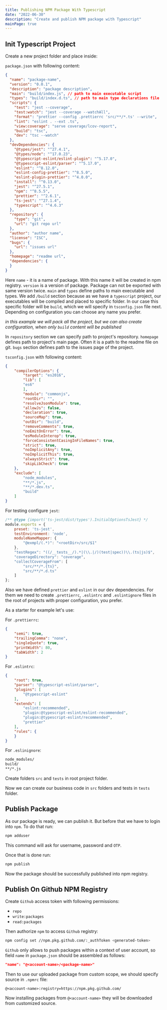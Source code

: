 ```yaml
---
title: Publishing NPM Package With Typescript
date: "2022-06-30"
description: "Create and publish NPM package with Typescript"
mainPage: true
---
```


## Init Typescript Project

Create a new project folder and place inside:

`package.json` with following content:

```json
{
  "name": "package-name",
  "version": "0.0.1",
  "description": "package description",
  "main": "build/index.js", // path to main executable script
  "types": "build/index.d.ts", // path to main type declarations file
  "scripts": {
    "test": "jest --coverage",
    "test:watch": "jest --coverage --watchAll",
    "format": "prettier --config .prettierrc 'src/**/*.ts' --write",
    "lint": "eslint . --ext .ts",
    "view:coverage": "serve coverage/lcov-report",
    "build": "tsc",
    "dev": "tsc --watch"
  },
  "devDependencies": {
    "@types/jest": "^27.4.1",
    "@types/node": "^17.0.23",
    "@typescript-eslint/eslint-plugin": "^5.17.0",
    "@typescript-eslint/parser": "^5.17.0",
    "eslint": "^8.12.0",
    "eslint-config-prettier": "^8.5.0",
    "eslint-plugin-prettier": "^4.0.0",
    "install": "^0.13.0",
    "jest": "^27.5.1",
    "npm": "^8.5.5",
    "prettier": "^2.6.1",
    "ts-jest": "^27.1.4",
    "typescript": "^4.6.3"
  },
  "repository": {
    "type": "git",
    "url": "git repo url"
  },
  "author": "author name",
  "license": "ISC",
  "bugs": {
    "url": "issues url"
  },
  "homepage": "readme url",
  "dependencies": {
  }
}
```

Here `name` - it is a name of package. With this name it will be created in npm registry.
`version` is a version of package. Package can not be exported with same version twice.
`main` and `types` define paths to main executable and types. We add `/build` section because as we have
a `typescript` project, our executables will be compiled and placed to specific folder. In our case
this specific folder will be `build`, which we will specify in `tsconfig.json` file next. Depending on
configuration you can choose any name you prefer.

*in this example we will pack all the project, but we can also create configuration, when only `build` content will be published*

In `repository` section we can specify path to project's repository.
`homepage` defines path to project's main page. Often it is a path to the readme file on git.
`bugs` section defines path to the issues page of the project.

`tsconfig.json` with following content:
  
```json
{
    "compilerOptions": {
        "target": "es2016",
        "lib": [
        "es6"
        ],
        "module": "commonjs",
        "rootDir": "",
        "resolveJsonModule": true,
        "allowJs": false,
        "declaration": true,
        "sourceMap": true,
        "outDir": "build",
        "removeComments": true,
        "noEmitOnError": true,
        "esModuleInterop": true,
        "forceConsistentCasingInFileNames": true,
        "strict": true,
        "noImplicitAny": true,
        "noImplicitThis": true,
        "alwaysStrict": true,
        "skipLibCheck": true
    },
    "exclude": [
        "node_modules",
        "**/*.js",
        "**/*.dev.ts",
        "build"
    ]
}
```

For testing configure `jest`:

```js
/** @type {import('ts-jest/dist/types').InitialOptionsTsJest} */
module.exports = {
    preset: 'ts-jest',
    testEnvironment: 'node',
    moduleNameMapper: {
        "@exmpl/(.*)": "<rootDir>/src/$1"
    },
    "testRegex": "((/__tests__/).*|(\\.|/)(test|spec))\\.(ts|js)$",
    "coverageDirectory": "coverage",
    "collectCoverageFrom": [
        "src/**/*.{ts}",
        "src/**/*.d.ts"
    ]
};
```

Also we have defined `prettier` and `eslint` in our dev dependencies. For them we need to create
`.prettierrc`, `.eslintrc` and `.eslintignore` files in the root of projects with proper configuration,
you prefer.

As a starter for example let's use:

For `.prettierrc`:

```json
{
    "semi": true,
    "trailingComma": "none",
    "singleQuote": true,
    "printWidth": 80,
    "tabWidth": 2
}
```

For `.eslintrc`:

```json
{
    "root": true,
    "parser": "@typescript-eslint/parser",
    "plugins": [
        "@typescript-eslint"
    ],
    "extends": [
        "eslint:recommended",
        "plugin:@typescript-eslint/eslint-recommended",
        "plugin:@typescript-eslint/recommended",
        "prettier"
    ],
    "rules": {
    }
}
```

For `.eslinignore`:

```txt
node_modules/
build/
**/*.js
```

Create folders `src` and `tests` in root project folder.

Now we can create our business code in `src` folders and tests in `tests` folder.

## Publish Package

As our package is ready, we can publish it. But before that we have to login into `npm`.
To do that run:

```bash
npm adduser
```

This command will ask for username, password and `OTP`.

Once that is done run:

```bash
npm publish
```

Now the package should be successfully published into npm registry.

## Publish On Github NPM Registry

Create `Github` access token with following permissions:

- `repo`
- `write:packages`
- `read:packages`

Then authorize `npm` to access `Github` registry:

```bash
npm config set //npm.pkg.github.com/:_authToken <generated-token>
```

`Github` only allows to push packages within a context of user account, so field `name` in `package.json`
should be assembled as follows:

```json
"name": "@<account-name>/<package-name>"
```

Then to use our uploaded package from custom scope, we should specify source in `.npmrc` file:

```.npmrc
@<account-name>:registry=https://npm.pkg.github.com/
```

Now installing packages from `@<account-name>` they will be downloaded from customized source.
